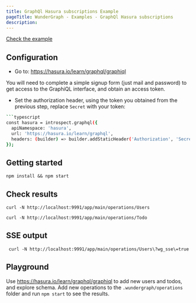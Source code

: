 ```yaml
---
title: GraphQl Hasura subscriptions Example
pageTitle: WunderGraph - Examples - GraphQl Hasura subscriptions
description:
---
```


[Check the example](https://github.com/wundergraph/wundergraph/tree/main/examples/graphql-hasura-subscriptions)

## Configuration

- Go to: https://hasura.io/learn/graphql/graphiql

You will need to complete a simple signup form (just mail and password) to get access to the
GraphiQL interface, and obtain an access token.

- Set the authorization header, using the token you obtained from the previous step,
  replace `Secret` with your token:

````bash
```typescript
const hasura = introspect.graphql({
  apiNamespace: 'hasura',
  url: 'https://hasura.io/learn/graphql',
  headers: (builder) => builder.addStaticHeader('Authorization', 'Secret'),
});
````

## Getting started

```shell
npm install && npm start
```

## Check results

```shell
curl -N http://localhost:9991/app/main/operations/Users
```

```shell
curl -N http://localhost:9991/app/main/operations/Todo
```

## SSE output

```shell
 curl -N http://localhost:9991/app/main/operations/Users\?wg_sse\=true
```

## Playground

Use https://hasura.io/learn/graphql/graphiql to add new users and todos, and explore schema.
Add new operations to the `.wundergraph/operations` folder and run `npm start` to see the results.
